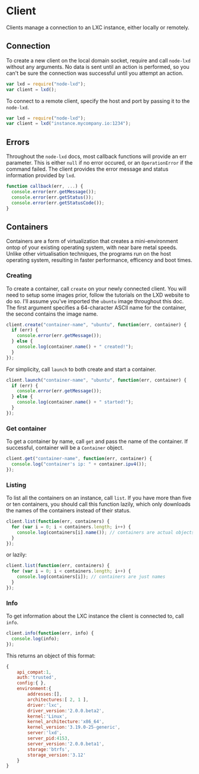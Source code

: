 # Client

Clients manage a connection to an LXC instance, either locally or remotely.

## Connection

To create a new client on the local domain socket, require and call `node-lxd` without any arguments. No data is sent until an action is performed, so you can't be sure the connection was successful until you attempt an action.

```js
var lxd = require("node-lxd");
var client = lxd();
```

To connect to a remote client, specify the host and port by passing it to the `node-lxd`.

```js
var lxd = require("node-lxd");
var client = lxd("instance.mycompany.io:1234");
```

## Errors

Throughout the `node-lxd` docs, most callback functions will provide an err parameter. This is either `null` if no error occured, or an `OperationError` if the command failed. The client provides the error message and status information provided by `lxd`.

```js
function callback(err, ...) {
  console.error(err.getMessage());
  console.error(err.getStatus());
  console.error(err.getStatusCode());
}
```

## Containers

Containers are a form of virtualization that creates a mini-environment ontop of your existing operating system, with near bare metal speeds. Unlike other virtualisation techniques, the programs run on the host operating system, resulting in faster performance, efficency and boot times.

### Creating

To create a container, call `create` on your newly connected client. You will need to setup some images prior, follow the tutorials on the LXD website to do so. I'll assume you've imported the `ubuntu` image throughout this doc. The first argument specifies a 64-character ASCII name for the container, the second contains the image name.

```js
client.create("container-name", "ubuntu", function(err, container) {
  if (err) {
    console.error(err.getMessage());
  } else {
    console.log(container.name() + " created!");
  }
});
```

For simplicity, call `launch` to both create and start a container.

```js
client.launch("container-name", "ubuntu", function(err, container) {
  if (err) {
    console.error(err.getMessage());
  } else {
    console.log(container.name() + " started!");
  }
});
```

### Get container

To get a container by name, call `get` and pass the name of the container. If successful, container will be a `Container` object.

```js
client.get("container-name", function(err, container) {
  console.log("container's ip: " + container.ipv4());
});
```

### Listing

To list all the containers on an instance, call `list`. If you have more than five or ten containers, you should call this function lazily, which only downloads the names of the containers instead of their status.

```js
client.list(function(err, containers) {
  for (var i = 0; i < containers.length; i++) {
    console.log(containers[i].name()); // containers are actual objects
  }
});
```

or lazily:

```js
client.list(function(err, containers) {
  for (var i = 0; i < containers.length; i++) {
    console.log(containers[i]); // containers are just names
  }
});
```

### Info

To get information about the LXC instance the client is connected to, call `info`.

```js
client.info(function(err, info) {
  console.log(info);
});
```

This returns an object of this format:

```js
{
    api_compat:1,
    auth:'trusted',
    config:{ },
    environment:{
        addresses:[],
        architectures:[ 2, 1 ],
        driver:'lxc',
        driver_version:'2.0.0.beta2',
        kernel:'Linux',
        kernel_architecture:'x86_64',
        kernel_version:'3.19.0-25-generic',
        server:'lxd',
        server_pid:4153,
        server_version:'2.0.0.beta1',
        storage:'btrfs',
        storage_version:'3.12'
    }
}
```